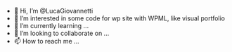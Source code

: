 - 👋 Hi, I’m @LucaGiovannetti
- 👀 I’m interested in some code for wp site with WPML, like visual portfolio
- 🌱 I’m currently learning ...
- 💞️ I’m looking to collaborate on ...
- 📫 How to reach me ...

<!---
LucaGiovannetti/LucaGiovannetti is a ✨ special ✨ repository because its `README.md` (this file) appears on your GitHub profile.
You can click the Preview link to take a look at your changes.
--->

